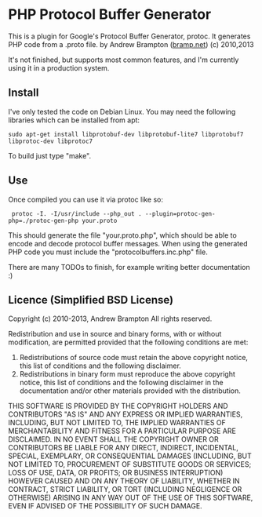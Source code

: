 PHP Protocol Buffer Generator
=============================

This is a plugin for Google's Protocol Buffer Generator, protoc. It generates PHP code from a .proto file.
by Andrew Brampton ([bramp.net](http://bramp.net)) (c) 2010,2013

It's not finished, but supports most common features, and I'm currently using it in a production system.

Install
-------

I've only tested the code on Debian Linux. You may need the following libraries which can be installed from apt:

```
sudo apt-get install libprotobuf-dev libprotobuf-lite7 libprotobuf7 libprotoc-dev libprotoc7
```

To build just type "make".

Use
---

Once compiled you can use it via protoc like so:

```
 protoc -I. -I/usr/include --php_out . --plugin=protoc-gen-php=./protoc-gen-php your.proto
```

This should generate the file "your.proto.php", which should be able to encode and decode protocol buffer messages. When using the generated PHP code you must include the "protocolbuffers.inc.php" file.

There are many TODOs to finish, for example writing better documentation :)

Licence (Simplified BSD License)
--------------------------------
Copyright (c) 2010-2013, Andrew Brampton
All rights reserved.

Redistribution and use in source and binary forms, with or without
modification, are permitted provided that the following conditions are met: 

1. Redistributions of source code must retain the above copyright notice, this
   list of conditions and the following disclaimer. 
2. Redistributions in binary form must reproduce the above copyright notice,
   this list of conditions and the following disclaimer in the documentation
   and/or other materials provided with the distribution. 

THIS SOFTWARE IS PROVIDED BY THE COPYRIGHT HOLDERS AND CONTRIBUTORS "AS IS" AND
ANY EXPRESS OR IMPLIED WARRANTIES, INCLUDING, BUT NOT LIMITED TO, THE IMPLIED
WARRANTIES OF MERCHANTABILITY AND FITNESS FOR A PARTICULAR PURPOSE ARE
DISCLAIMED. IN NO EVENT SHALL THE COPYRIGHT OWNER OR CONTRIBUTORS BE LIABLE FOR
ANY DIRECT, INDIRECT, INCIDENTAL, SPECIAL, EXEMPLARY, OR CONSEQUENTIAL DAMAGES
(INCLUDING, BUT NOT LIMITED TO, PROCUREMENT OF SUBSTITUTE GOODS OR SERVICES;
LOSS OF USE, DATA, OR PROFITS; OR BUSINESS INTERRUPTION) HOWEVER CAUSED AND
ON ANY THEORY OF LIABILITY, WHETHER IN CONTRACT, STRICT LIABILITY, OR TORT
(INCLUDING NEGLIGENCE OR OTHERWISE) ARISING IN ANY WAY OUT OF THE USE OF THIS
SOFTWARE, EVEN IF ADVISED OF THE POSSIBILITY OF SUCH DAMAGE.

